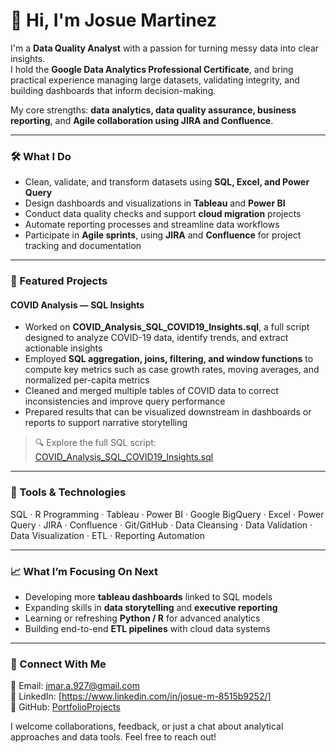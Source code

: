 # 👋 Hi, I'm Josue Martinez

I'm a **Data Quality Analyst** with a passion for turning messy data into clear insights.  
I hold the **Google Data Analytics Professional Certificate**, and bring practical experience managing large datasets, validating integrity, and building dashboards that inform decision-making.

My core strengths: **data analytics, data quality assurance, business reporting**, and **Agile collaboration using JIRA and Confluence**.

---

### 🛠️ What I Do
- Clean, validate, and transform datasets using **SQL, Excel, and Power Query**  
- Design dashboards and visualizations in **Tableau** and **Power BI**  
- Conduct data quality checks and support **cloud migration** projects  
- Automate reporting processes and streamline data workflows  
- Participate in **Agile sprints**, using **JIRA** and **Confluence** for project tracking and documentation

---

### 📂 Featured Projects

#### **COVID Analysis — SQL Insights**  
- Worked on **COVID_Analysis_SQL_COVID19_Insights.sql**, a full script designed to analyze COVID-19 data, identify trends, and extract actionable insights  
- Employed **SQL aggregation, joins, filtering, and window functions** to compute key metrics such as case growth rates, moving averages, and normalized per-capita metrics  
- Cleaned and merged multiple tables of COVID data to correct inconsistencies and improve query performance  
- Prepared results that can be visualized downstream in dashboards or reports to support narrative storytelling  

> 🔍 Explore the full SQL script:  
> [COVID_Analysis_SQL_COVID19_Insights.sql](https://github.com/JosueMartinezAnalyst/PortfolioProjects/blob/main/COVID_Analysis_SQL_COVID19_Insights.sql)

---

### 🧰 Tools & Technologies
SQL · R Programming · Tableau · Power BI · Google BigQuery · Excel · Power Query · JIRA · Confluence · Git/GitHub · Data Cleansing · Data Validation · Data Visualization · ETL · Reporting Automation

---

### 📈 What I’m Focusing On Next
- Developing more **tableau dashboards** linked to SQL models  
- Expanding skills in **data storytelling** and **executive reporting**  
- Learning or refreshing **Python / R** for advanced analytics  
- Building end-to-end **ETL pipelines** with cloud data systems  

---

### 🤝 Connect With Me
📧 Email: [jmar.a.927@gmail.com](mailto:jmar.a.927@gmail.com)  
💼 LinkedIn: [https://www.linkedin.com/in/josue-m-8515b9252/]  
📂 GitHub: [PortfolioProjects](https://github.com/JosueMartinezAnalyst/PortfolioProjects)

I welcome collaborations, feedback, or just a chat about analytical approaches and data tools. Feel free to reach out!  

